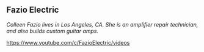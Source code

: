 ## Fazio Electric
*Colleen Fazio lives in Los Angeles, CA. She is an amplifier repair technician, and also builds custom guitar amps.*

https://www.youtube.com/c/FazioElectric/videos